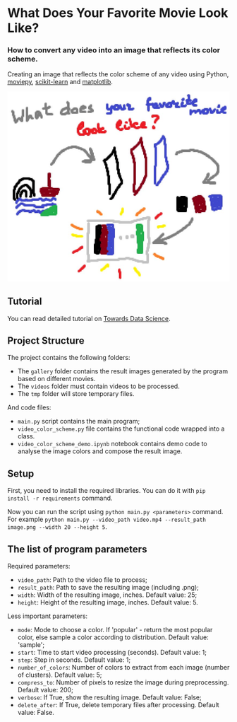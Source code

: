 # What Does Your Favorite Movie Look Like?

### How to convert any video into an image that reflects its color scheme.

Creating an image that reflects the color scheme of any video using Python, [moviepy](https://zulko.github.io/moviepy/), [scikit-learn](https://scikit-learn.org/stable/) and [matplotlib](https://matplotlib.org/).

![movie_color_scheme_preview](./img/movie_color_scheme_preview.jpg)

## Tutorial

You can read detailed tutorial on [Towards Data Science](https://towardsdatascience.com/what-does-your-favorite-movie-look-like-8c7b4a13ee94).

## Project Structure

The project contains the following folders:
- The `gallery` folder contains the result images generated by the program based on different movies.
- The `videos` folder must contain videos to be processed.
- The `tmp` folder will store temporary files.

And code files:
- `main.py` script contains the main program;
- `video_color_scheme.py` file contains the functional code wrapped into a class.
- `video_color_scheme_demo.ipynb` notebook contains demo code to analyse the image colors and compose the result image.

## Setup

First, you need to install the required libraries. You can do it with `pip install -r requirements` command.

Now you can run the script using `python main.py <parameters>` command. For example `python main.py --video_path video.mp4 --result_path image.png --width 20 --height 5`.

## The list of program parameters

Required parameters:
- `video_path`: Path to the video file to process;
- `result_path`: Path to save the resulting image (including .png);
- `width`: Width of the resulting image, inches. Default value: 25;
- `height`: Height of the resulting image, inches. Default value: 5.

Less important parameters:
- `mode`: Mode to choose a color. If 'popular' - return the most popular color, else sample a color according to distribution. Default value: 'sample';
- `start`: Time to start video processing (seconds). Default value: 1;
- `step`: Step in seconds. Default value: 1;
- `number_of_colors`: Number of colors to extract from each image (number of clusters). Default value: 5;
- `compress_to`: Number of pixels to resize the image during preprocessing. Default value: 200;
- `verbose`: If True, show the resulting image. Default value: False;
- `delete_after`: If True, delete temporary files after processing. Default value: False.
